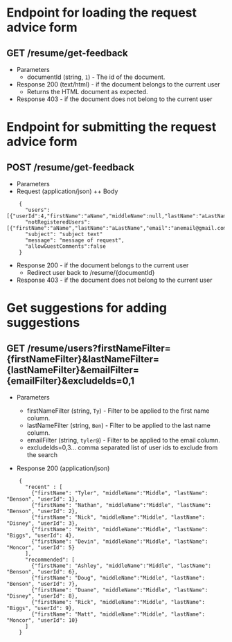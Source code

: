 # Endpoint for loading the request advice form
## GET /resume/get-feedback
+ Parameters
  + documentId (string, `1`) - The id of the document.
+ Response 200 (text/html) - if the document belongs to the current user
  + Returns the HTML document as expected.
+ Response 403 - if the document does not belong to the current user

# Endpoint for submitting the request advice form
## POST /resume/get-feedback
+ Parameters
+ Request (application/json)
  ++ Body

```
    {
 	  "users":[{"userId":4,"firstName":"aName","middleName":null,"lastName":"aLastName"}],
      "notRegisteredUsers":[{"firstName":"aName","lastName":"aLastName","email":"anemail@gmail.com"}],
      "subject": "subject text"
      "message": "message of request",
      "allowGuestComments":false
    }
```

+ Response 200 - if the document belongs to the current user
  + Redirect user back to /resume/{documentId}
+ Response 403 - if the document does not belong to the current user


# Get suggestions for adding suggestions
## GET /resume/users?firstNameFilter={firstNameFilter}&lastNameFilter={lastNameFilter}&emailFilter={emailFilter}&excludeIds=0,1
+ Parameters
  + firstNameFilter (string, `Ty`) - Filter to be applied to the first name column.
  + lastNameFilter (string, `Ben`) - Filter to be applied to the last name column.
  + emailFilter (string, `tyler@`) - Filter to be applied to the email column.
  + excludeIds=0,3... comma separated list of user ids to exclude from the search

+ Response 200 (application/json)

```
    {
      "recent" : [
        {"firstName": "Tyler", "middleName":"Middle", "lastName": "Benson", "userId": 1},
        {"firstName": "Nathan", "middleName":"Middle", "lastName": "Benson", "userId": 2},
        {"firstName": "Nick", "middleName":"Middle", "lastName": "Disney", "userId": 3},
        {"firstName": "Keith", "middleName":"Middle", "lastName": "Biggs", "userId": 4},
        {"firstName": "Devin", "middleName":"Middle", "lastName": "Moncor", "userId": 5}
      ],
      "recommended": [
        {"firstName": "Ashley", "middleName":"Middle", "lastName": "Benson", "userId": 6},
        {"firstName": "Doug", "middleName":"Middle", "lastName": "Benson", "userId": 7},
        {"firstName": "Duane", "middleName":"Middle", "lastName": "Disney", "userId": 8},
        {"firstName": "Rick", "middleName":"Middle", "lastName": "Biggs", "userId": 9},
        {"firstName": "Matt", "middleName":"Middle", "lastName": "Moncor", "userId": 10}
      ]
    }
```
